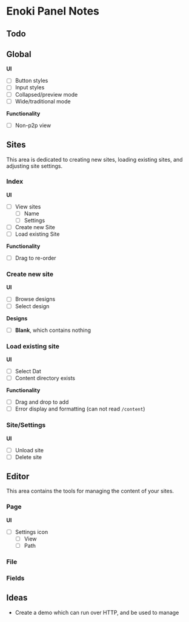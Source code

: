 # Enoki Panel Notes

## Todo

## Global

**UI**

- [ ] Button styles
- [ ] Input styles
- [ ] Collapsed/preview mode
- [ ] Wide/traditional mode

**Functionality**

- [ ] Non-p2p view

## Sites

This area is dedicated to creating new sites, loading existing sites, and adjusting site settings.

### Index

**UI**

- [ ] View sites
  - [ ] Name
  - [ ] Settings
- [ ] Create new Site
- [ ] Load existing Site

**Functionality**

- [ ] Drag to re-order

### Create new site

**UI**

- [ ] Browse designs
- [ ] Select design

**Designs**

- [ ] **Blank**, which contains nothing

### Load existing site

**UI**

- [ ] Select Dat
- [ ] Content directory exists

**Functionality**

- [ ] Drag and drop to add
- [ ] Error display and formatting (can not read `/content`)

### Site/Settings

**UI**

- [ ] Unload site
- [ ] Delete site

## Editor

This area contains the tools for managing the content of your sites.

### Page

**UI**

- [ ] Settings icon
  - [ ] View
  - [ ] Path

### File

### Fields

## Ideas

- Create a demo which can run over HTTP, and be used to manage 